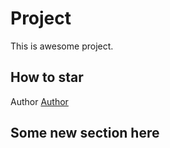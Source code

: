 # Project

This is awesome project.

## How to star

Author
[Author](author.md)


## Some new section here
